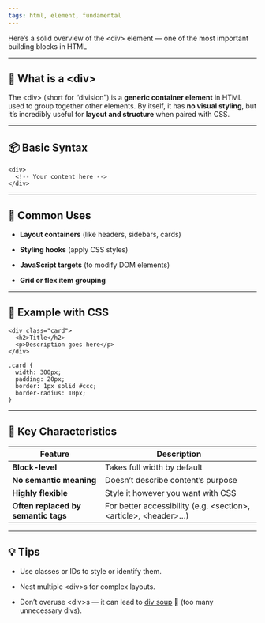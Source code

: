 ```yaml
---
tags: html, element, fundamental
---
```


Here’s a solid overview of the \<div> element — one of the most important building blocks in HTML

---

## **🧱 What is a \<div>**

  

The \<div> (short for “division”) is a **generic container element** in HTML used to group together other elements. By itself, it has **no visual styling**, but it’s incredibly useful for **layout and structure** when paired with CSS.

---

## **📦 Basic Syntax**

```
<div>
  <!-- Your content here -->
</div>
```

  

---

## **🧩 Common Uses**

- **Layout containers** (like headers, sidebars, cards)
    
- **Styling hooks** (apply CSS styles)
    
- **JavaScript targets** (to modify DOM elements)
    
- **Grid or flex item grouping**
    

---

## **🎨 Example with CSS**

```
<div class="card">
  <h2>Title</h2>
  <p>Description goes here</p>
</div>
```

```
.card {
  width: 300px;
  padding: 20px;
  border: 1px solid #ccc;
  border-radius: 10px;
}
```

  

---

## **📐 Key Characteristics**

|**Feature**|**Description**|
|---|---|
|**Block-level**|Takes full width by default|
|**No semantic meaning**|Doesn’t describe content’s purpose|
|**Highly flexible**|Style it however you want with CSS|
|**Often replaced by semantic tags**|For better accessibility (e.g. \<section>, \<article>, \<header>…)|

  

---

## **💡 Tips**

- Use classes or IDs to style or identify them.
    
- Nest multiple \<div>s for complex layouts.
    
- Don’t overuse \<div>s — it can lead to [div soup](https://en.wikipedia.org/wiki/Div_soup) 🥣 (too many unnecessary divs).
    
